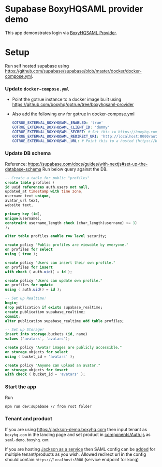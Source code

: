 # Supabase BoxyHQSAML provider demo

This app demonstrates login via [BoxyHQSAML Provider](https://github.com/supabase/gotrue/pull/478).

# Setup

Run self hosted supabase using https://github.com/supabase/supabase/blob/master/docker/docker-compose.yml.

### Update `docker-compose.yml`

- Point the gotrue instance to a docker image built using https://github.com/boxyhq/gotrue/tree/boxyhqsaml-provider

- Also add the following env for gotrue in docker-compose.yml

  ```yml
  GOTRUE_EXTERNAL_BOXYHQSAML_ENABLED: 'true'
  GOTRUE_EXTERNAL_BOXYHQSAML_CLIENT_ID: 'dummy'
  GOTRUE_EXTERNAL_BOXYHQSAML_SECRET: # Set this to https://boxyhq.com/docs/jackson/deploy/env-variables#client_secret_verifier of hosted jackson instance or use 'dummy' in case you are using https://jackson-demo.boxyhq.com
  GOTRUE_EXTERNAL_BOXYHQSAML_REDIRECT_URI: 'http://localhost:8000/auth/v1/callback' # callback path to gotrue which receives the authorization code from Jackson
  GOTRUE_EXTERNAL_BOXYHQSAML_URL: # Point this to a hosted (https://boxyhq.com/docs/jackson/deploy/service) instance of jackson or use: https://jackson-demo.boxyhq.com
  ```
  
 ### Update DB schema
Reference: https://supabase.com/docs/guides/with-nextjs#set-up-the-database-schema
Run below query against the DB.
  ```sql
  -- Create a table for public "profiles"
create table profiles (
  id uuid references auth.users not null,
  updated_at timestamp with time zone,
  username text unique,
  avatar_url text,
  website text,

  primary key (id),
  unique(username),
  constraint username_length check (char_length(username) >= 3)
);

alter table profiles enable row level security;

create policy "Public profiles are viewable by everyone."
  on profiles for select
  using ( true );

create policy "Users can insert their own profile."
  on profiles for insert
  with check ( auth.uid() = id );

create policy "Users can update own profile."
  on profiles for update
  using ( auth.uid() = id );

-- Set up Realtime!
begin;
  drop publication if exists supabase_realtime;
  create publication supabase_realtime;
commit;
alter publication supabase_realtime add table profiles;

-- Set up Storage!
insert into storage.buckets (id, name)
values ('avatars', 'avatars');

create policy "Avatar images are publicly accessible."
  on storage.objects for select
  using ( bucket_id = 'avatars' );

create policy "Anyone can upload an avatar."
  on storage.objects for insert
  with check ( bucket_id = 'avatars' );

```

### Start the app

Run

```bash
npm run dev:supabase // from root folder
```

### Tenant and product

If you are using https://jackson-demo.boxyhq.com then input tenant as `boxyhq.com` in the landing page and set product in [components/Auth.js](components/Auth.js#L14) as `saml-demo.boxyhq.com`.

If you are hosting [Jackson as a service](https://boxyhq.com/docs/jackson/deploy/service) then SAML config can be [added](https://boxyhq.com/docs/jackson/saml-flow#21-saml-add-config-api) for multiple tenant/products as you wish. Allowed redirect url in the config should contain `https://localhost:8000` (service endpoint for kong)
